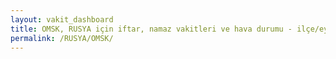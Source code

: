 ```yaml
---
layout: vakit_dashboard
title: OMSK, RUSYA için iftar, namaz vakitleri ve hava durumu - ilçe/eyalet seç
permalink: /RUSYA/OMSK/
---
```


<script type="text/javascript">
  var GLOBAL_COUNTRY = 'RUSYA';
  var GLOBAL_CITY = 'OMSK';
  var GLOBAL_STATE = '';
  var lat = 72;
  var lon = 21;
</script>
